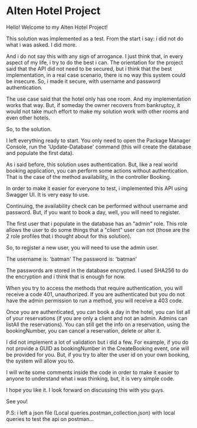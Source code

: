 # Alten Hotel Project

Hello! Welcome to my Alten Hotel Project!

This solution was implemented as a test.
From the start i say: i did not do what i was asked. I did more.

And i do not say this with any sign of arrogance. I just think that, in every aspect of my life, i try to do the best i can.
The orientation for the project said that the API did not need to be secured, but i think that the best implementation, in a real case scenario, there is no way
this system could be insecure. So, i made it secure, with username and password authentication.

The use case said that the hotel only has one room. And my implementation works that way.
But, if someday the owner recovers from bankruptcy, it would not take much effort to make my solution work with other rooms and even other hotels.

So, to the solution.

I left everything ready to start. You only need to open the Package Manager Console, run the 'Update-Database' command (this will create the database and populate the first data).

As i said before, this solution uses authentication. But, like a real world booking application, you can perform some actions without authentication.
That is the case of the method availability, in the controller Booking.

In order to make it easier for everyone to test, i implemented this API using Swagger UI. It is very easy to use.

Continuing, the availability check can be performed without username and password.
But, if you want to book a day, well, you will need to register.

The first user that i populate in the database has an "admin" role. This role allows the user to do some things that a "client" user can not (those are the 2 role profiles that i thought about for this solution).

So, to register a new user, you will need to use the admin user.

The username is: 'batman'
The password is: 'batman'

The passwords are stored in the database encrypted. I used SHA256 to do the encryption and i think that is enough for now.

When you try to access the methods that require authentication, you will receive a code 401, unauthorized. 
If you are authenticated but you do not have the admin permission to run a method, you will receive a 403 code.

Once you are authenticated, you can book a day in the hotel, you can list all of your reservations (if you are only a client and not an admin. Admins can listAll the reservations).
You can still get the info on a reservation, using the bookingNumber, you can cancel a reservation, delete or alter it.

I did not implement a lot of validation but i did a few. For example, if you do not provide a GUID as bookingNumber in the CreateBooking event, one will be provided for you. 
But, if you try to alter the user id on your own booking, the system will allow you to.

I will write some comments inside the code in order to make it easier to anyone to understand what i was thinking, but, it is very simple code.

I hope you like it. I look forward on discussing this with you guys.

See you!

P.S: i left a json file (Local queries.postman_collection.json) with local queries to test the api on postman...

